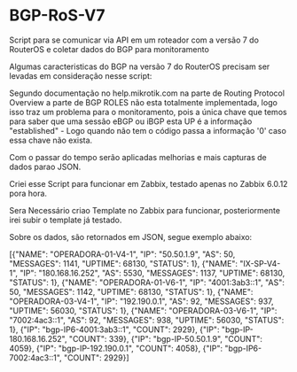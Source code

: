 # BGP-RoS-V7
Script para se comunicar via API em um roteador com a versão 7 do RouterOS e coletar dados do BGP para monitoramento

Algumas caracteristicas do BGP na versão 7 do RouterOS precisam ser  levadas em consideração nesse script:

Segundo documentação no help.mikrotik.com na parte de Routing Protocol Overview a parte de BGP ROLES não esta totalmente implementada,
logo isso traz um problema para o monitoramento, pois a única chave que temos para saber que uma sessão eBGP ou iBGP esta UP é a informação
"established" - Logo quando não tem o código passa a informação '0' caso essa chave não exista.

Com o passar do tempo serão aplicadas melhorias e mais capturas de dados parao JSON.

Criei esse Script para funcionar em Zabbix, testado apenas no Zabbix 6.0.12 pora hora.

Sera Necessário criao Template no Zabbix para funcionar, posteriormente irei subir o template já testado.


Sobre os dados, são retornados em JSON, segue exemplo abaixo:

[{"NAME": "OPERADORA-01-V4-1", "IP": "50.50.1.9", "AS": 50, "MESSAGES": 1141, "UPTIME": 68130, "STATUS": 1}, {"NAME": "IX-SP-V4-1", "IP": "180.168.16.252", "AS": 5530, "MESSAGES": 1137, "UPTIME": 68130, "STATUS": 1}, {"NAME": "OPERADORA-01-V6-1", "IP": "4001:3ab3::1", "AS": 50, "MESSAGES": 1142, "UPTIME": 68130, "STATUS": 1}, {"NAME": "OPERADORA-03-V4-1", "IP": "192.190.0.1", "AS": 92, "MESSAGES": 937, "UPTIME": 56030, "STATUS": 1}, {"NAME": "OPERADORA-03-V6-1", "IP": "7002:4ac3::1", "AS": 92, "MESSAGES": 938, "UPTIME": 56030, "STATUS": 1}, {"IP": "bgp-IP6-4001:3ab3::1", "COUNT": 2929}, {"IP": "bgp-IP-180.168.16.252", "COUNT": 339}, {"IP": "bgp-IP-50.50.1.9", "COUNT": 4059}, {"IP": "bgp-IP-192.190.0.1", "COUNT": 4058}, {"IP": "bgp-IP6-7002:4ac3::1", "COUNT": 2929}]